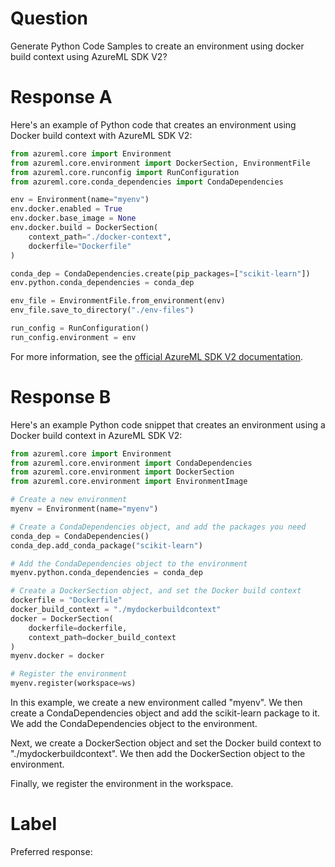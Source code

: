 
# Question

Generate Python Code Samples to create an environment using docker build context using AzureML SDK V2?

# Response A

Here's an example of Python code that creates an environment using Docker build context with AzureML SDK V2:

```python
from azureml.core import Environment
from azureml.core.environment import DockerSection, EnvironmentFile
from azureml.core.runconfig import RunConfiguration
from azureml.core.conda_dependencies import CondaDependencies

env = Environment(name="myenv")
env.docker.enabled = True
env.docker.base_image = None
env.docker.build = DockerSection(
    context_path="./docker-context",
    dockerfile="Dockerfile"
)

conda_dep = CondaDependencies.create(pip_packages=["scikit-learn"])
env.python.conda_dependencies = conda_dep

env_file = EnvironmentFile.from_environment(env)
env_file.save_to_directory("./env-files")

run_config = RunConfiguration()
run_config.environment = env
```

For more information, see the [official AzureML SDK V2 documentation](https://docs.microsoft.com/en-us/python/api/azureml-core/azureml.core.environment.environment?view=azure-ml-py).

# Response B

Here's an example Python code snippet that creates an environment using a Docker build context in AzureML SDK V2:

```python
from azureml.core import Environment
from azureml.core.environment import CondaDependencies
from azureml.core.environment import DockerSection
from azureml.core.environment import EnvironmentImage

# Create a new environment
myenv = Environment(name="myenv")

# Create a CondaDependencies object, and add the packages you need
conda_dep = CondaDependencies()
conda_dep.add_conda_package("scikit-learn")

# Add the CondaDependencies object to the environment
myenv.python.conda_dependencies = conda_dep

# Create a DockerSection object, and set the Docker build context
dockerfile = "Dockerfile"
docker_build_context = "./mydockerbuildcontext"
docker = DockerSection(
    dockerfile=dockerfile,
    context_path=docker_build_context
)
myenv.docker = docker

# Register the environment
myenv.register(workspace=ws)
```

In this example, we create a new environment called "myenv". We then create a CondaDependencies object and add the scikit-learn package to it. We add the CondaDependencies object to the environment.

Next, we create a DockerSection object and set the Docker build context to "./mydockerbuildcontext". We then add the DockerSection object to the environment.

Finally, we register the environment in the workspace.

# Label

Preferred response: 
